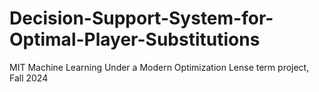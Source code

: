 # Decision-Support-System-for-Optimal-Player-Substitutions
MIT Machine Learning Under a Modern Optimization Lense term project, Fall 2024
